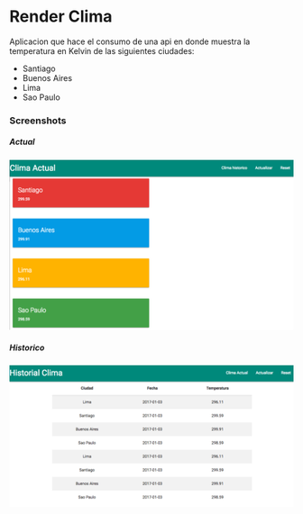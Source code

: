 Render Clima
===================

Aplicacion que hace el consumo de una api en donde muestra la temperatura en Kelvin de las siguientes ciudades:

- Santiago
- Buenos Aires
- Lima
- Sao Paulo

### Screenshots

##### Actual
![A screenshot of your theme](https://github.com/mengasis/renderClima/blob/master/sample/Actual.png?raw=true)



##### Historico
![A screenshot of your theme](https://github.com/mengasis/renderClima/blob/master/sample/Historico.png?raw=true)
